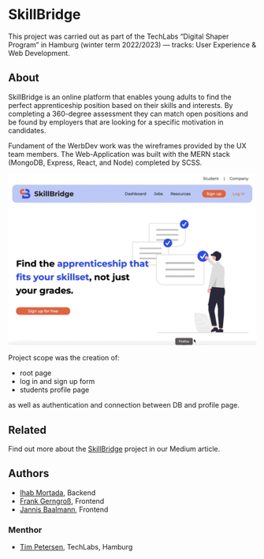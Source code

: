 # SkillBridge

This project was carried out as part of the TechLabs “Digital Shaper Program” in Hamburg (winter term 2022/2023) — tracks: User Experience & Web Development.


## About

SkillBridge is an online platform that enables young adults to find the perfect apprenticeship position based on their skills and interests. By completing a 360-degree assessment they can match open positions and be found by employers that are looking for a specific motivation in candidates. 

Fundament of the WerbDev work was the wireframes provided by the UX team members. 
The Web-Application was built with the MERN stack (MongoDB, Express, React, and Node) completed by SCSS.

![SkillBridge root page](https://github.com/Akki-on-Rails/skill-bridge/blob/master/client/src/images/SkillBridge-rootpage.gif)

Project scope was the creation of:
- root page
- log in and sign up form 
- students profile page

as well as authentication and connection between DB and profile page.


## Related

Find out more about the [SkillBridge](https://medium.com/@TechLabs_Hamburg/skillbridge-building-a-career-youre-passionate-about-72e66c41d923) project in our Medium article.


## Authors

- [Ihab Mortada](https://github.com/IhabMortada), Backend
- [Frank Gerngroß](https://github.com/Akki-on-Rails), Frontend
- [Jannis Baalmann](https://github.com/JLBSoftware), Frontend

### Menthor

- [Tim Petersen](https://github.com/Tim-Pet), TechLabs, Hamburg
